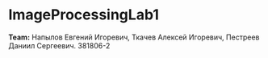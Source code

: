 # ImageProcessingLab1
**Team:** Напылов Евгений Игоревич, Ткачев Алексей Игоревич, Пестреев Даниил Сергеевич. 381806-2
